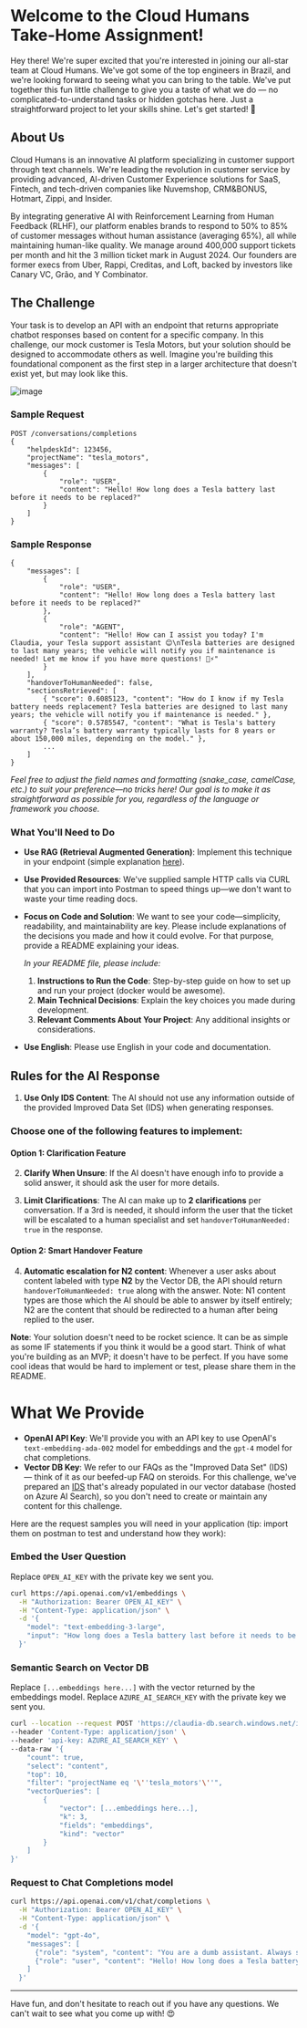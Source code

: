 # Welcome to the Cloud Humans Take-Home Assignment!

Hey there! We're super excited that you're interested in joining our all-star team at Cloud Humans. We've got some of the top engineers in Brazil, and we're looking forward to seeing what you can bring to the table. We've put together this fun little challenge to give you a taste of what we do — no complicated-to-understand tasks or hidden gotchas here. Just a straightforward project to let your skills shine. Let's get started! 🚀

## About Us

Cloud Humans is an innovative AI platform specializing in customer support through text channels. We're leading the revolution in customer service by providing advanced, AI-driven Customer Experience solutions for SaaS, Fintech, and tech-driven companies like Nuvemshop, CRM&BONUS, Hotmart, Zippi, and Insider.

By integrating generative AI with Reinforcement Learning from Human Feedback (RLHF), our platform enables brands to respond to 50% to 85% of customer messages without human assistance (averaging 65%), all while maintaining human-like quality. We manage around 400,000 support tickets per month and hit the 3 million ticket mark in August 2024. Our founders are former execs from Uber, Rappi, Creditas, and Loft, backed by investors like Canary VC, Grão, and Y Combinator.

## The Challenge

Your task is to develop an API with an endpoint that returns appropriate chatbot responses based on content for a specific company. In this challenge, our mock customer is Tesla Motors, but your solution should be designed to accommodate others as well. Imagine you're building this foundational component as the first step in a larger architecture that doesn't exist yet, but may look like this.

![image](https://github.com/user-attachments/assets/6b2a826c-6630-4424-b08c-e295d6232770)

### Sample Request

```http
POST /conversations/completions
{
    "helpdeskId": 123456,
    "projectName": "tesla_motors",
    "messages": [
        {
            "role": "USER",
            "content": "Hello! How long does a Tesla battery last before it needs to be replaced?"
        }
    ]
}
```

### Sample Response

```http
{
    "messages": [
        {
            "role": "USER",
            "content": "Hello! How long does a Tesla battery last before it needs to be replaced?"
        },
        {
            "role": "AGENT",
            "content": "Hello! How can I assist you today? I'm Claudia, your Tesla support assistant 😊\nTesla batteries are designed to last many years; the vehicle will notify you if maintenance is needed! Let me know if you have more questions! 🚗⚡"
        }
    ],
    "handoverToHumanNeeded": false,
    "sectionsRetrieved": [
        { "score": 0.6085123, "content": "How do I know if my Tesla battery needs replacement? Tesla batteries are designed to last many years; the vehicle will notify you if maintenance is needed." },
        { "score": 0.5785547, "content": "What is Tesla's battery warranty? Tesla’s battery warranty typically lasts for 8 years or about 150,000 miles, depending on the model." },
        ...
    ]    
}
```

*Feel free to adjust the field names and formatting (snake_case, camelCase, etc.) to suit your preference—no tricks here! Our goal is to make it as straightforward as possible for you, regardless of the language or framework you choose.*


### What You'll Need to Do

- **Use RAG (Retrieval Augmented Generation)**: Implement this technique in your endpoint (simple explanation [here](https://lucvandonkersgoed.com/2023/12/11/retrieval-augmented-generation-rag-simply-explained/)).
- **Use Provided Resources**: We've supplied sample HTTP calls via CURL that you can import into Postman to speed things up—we don't want to waste your time reading docs.
- **Focus on Code and Solution**: We want to see your code—simplicity, readability, and maintainability are key. Please include explanations of the decisions you made and how it could evolve. For that purpose, provide a README explaining your ideas. 

  *In your README file, please include:*

  1. **Instructions to Run the Code**: Step-by-step guide on how to set up and run your project (docker would be awesome).
  2. **Main Technical Decisions**: Explain the key choices you made during development.
  3. **Relevant Comments About Your Project**: Any additional insights or considerations.

- **Use English**: Please use English in your code and documentation.

## Rules for the AI Response

1. **Use Only IDS Content**: The AI should not use any information outside of the provided Improved Data Set (IDS) when generating responses.

### Choose one of the following features to implement:

#### Option 1: Clarification Feature

2. **Clarify When Unsure**: If the AI doesn't have enough info to provide a solid answer, it should ask the user for more details.

3. **Limit Clarifications**: The AI can make up to **2 clarifications** per conversation. If a 3rd is needed, it should inform the user that the ticket will be escalated to a human specialist and set `handoverToHumanNeeded: true` in the response.

#### Option 2: Smart Handover Feature

4. **Automatic escalation for N2 content**: Whenever a user asks about content labeled with type **N2** by the Vector DB, the API should return `handoverToHumanNeeded: true` along with the answer. Note: N1 content types are those which the AI should be able to answer by itself entirely; N2 are the content that should be redirected to a human after being replied to the user.

**Note**: Your solution doesn't need to be rocket science. It can be as simple as some IF statements if you think it would be a good start. Think of what you're building as an MVP; it doesn't have to be perfect. If you have some cool ideas that would be hard to implement or test, please share them in the README.

# What We Provide

- **OpenAI API Key**: We'll provide you with an API key to use OpenAI's `text-embedding-ada-002` model for embeddings and the `gpt-4` model for chat completions.
- **Vector DB Key**: We refer to our FAQs as the "Improved Data Set" (IDS) — think of it as our beefed-up FAQ on steroids. For this challenge, we've prepared an [IDS](https://docs.google.com/spreadsheets/d/1SbLV3OA6m3dYery6AqgPruxYTjEZ5TJlrtxK7bn8pEA/edit?usp=sharing) that's already populated in our vector database (hosted on Azure AI Search), so you don't need to create or maintain any content for this challenge.
  
Here are the request samples you will need in your application (tip: import them on postman to test and understand how they work):

### Embed the User Question

Replace `OPEN_AI_KEY` with the private key we sent you.

```bash
curl https://api.openai.com/v1/embeddings \
  -H "Authorization: Bearer OPEN_AI_KEY" \
  -H "Content-Type: application/json" \
  -d '{
    "model": "text-embedding-3-large",
    "input": "How long does a Tesla battery last before it needs to be replaced?"
  }'
```

### Semantic Search on Vector DB

Replace `[...embeddings here...]` with the vector returned by the embeddings model. Replace `AZURE_AI_SEARCH_KEY` with the private key we sent you.

```bash
curl --location --request POST 'https://claudia-db.search.windows.net/indexes/claudia-ids-index-large/docs/search?api-version=2023-11-01' \
--header 'Content-Type: application/json' \
--header 'api-key: AZURE_AI_SEARCH_KEY' \
--data-raw '{
    "count": true,
    "select": "content",
    "top": 10,
    "filter": "projectName eq '\''tesla_motors'\''",
    "vectorQueries": [
        {
            "vector": [...embeddings here...],
            "k": 3,
            "fields": "embeddings",
            "kind": "vector"
        }
    ]
}'
```

### Request to Chat Completions model

```bash
curl https://api.openai.com/v1/chat/completions \
  -H "Authorization: Bearer OPEN_AI_KEY" \
  -H "Content-Type: application/json" \
  -d '{
    "model": "gpt-4o",
    "messages": [
      {"role": "system", "content": "You are a dumb assistant. Always say \"Hello!\" and nothing more"},
      {"role": "user", "content": "Hello! How long does a Tesla battery last before it needs to be replaced?"}
    ]
  }'
```

---

Have fun, and don't hesitate to reach out if you have any questions. We can't wait to see what you come up with! 😍

